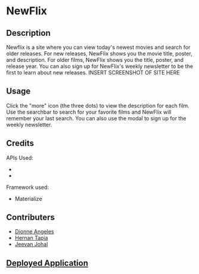 # NewFlix

## Description
Newflix is a site where you can view today's newest movies and search for older releases.  For new releases, NewFlix shows you the movie title, poster, and description.  For older films, NewFlix shows you the title, poster, and release year.  You can also sign up for NewFlix's weekly newsletter to be the first to learn about new releases. 
INSERT SCREENSHOT OF SITE HERE
## Usage
Click the "more" icon (the three dots) to view the description for each film.  Use the searchbar to search for your favorite films and NewFlix will remember your last search.  You can also use the modal to sign up for the weekly newsletter.

## Credits
APIs Used:
* []()
* []()

Framework used:
* Materialize

## Contributers
* [Dionne Angeles]()
* [Hernan Tapia]()
* [Jeevan Johal](https://github.com/jkjohal)

## [Deployed Application](https://htapia7.github.io/movie-selector/)


